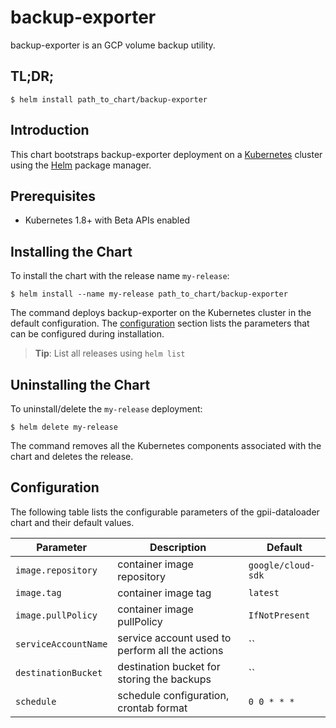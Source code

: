 # backup-exporter

backup-exporter is an GCP volume backup utility.

## TL;DR;

```console
$ helm install path_to_chart/backup-exporter
```

## Introduction

This chart bootstraps backup-exporter deployment on a [Kubernetes](http://kubernetes.io) cluster using the [Helm](https://helm.sh) package manager.

## Prerequisites
  - Kubernetes 1.8+ with Beta APIs enabled

## Installing the Chart

To install the chart with the release name `my-release`:

```console
$ helm install --name my-release path_to_chart/backup-exporter
```

The command deploys backup-exporter on the Kubernetes cluster in the default configuration. The [configuration](#configuration) section lists the parameters that can be configured during installation.

> **Tip**: List all releases using `helm list`

## Uninstalling the Chart

To uninstall/delete the `my-release` deployment:

```console
$ helm delete my-release
```

The command removes all the Kubernetes components associated with the chart and deletes the release.

## Configuration

The following table lists the configurable parameters of the gpii-dataloader chart and their default values.

Parameter | Description | Default
--- | --- | ---
`image.repository` | container image repository | `google/cloud-sdk`
`image.tag` | container image tag | `latest`
`image.pullPolicy` | container image pullPolicy | `IfNotPresent`
`serviceAccountName` | service account used to perform all the actions | ``
`destinationBucket` | destination bucket for storing the backups | ``
`schedule` | schedule configuration, crontab format | `0 0 * * *`
